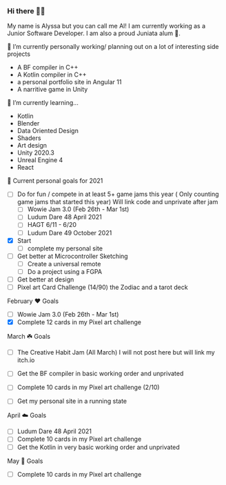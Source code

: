 ### Hi there :frog::rainbow:
My name is Alyssa but you can call me Al! I am currently working as a Junior Software Developer. 
I am also a proud Juniata alum :eagle:.

🔭 I’m currently personally working/ planning out on a lot of interesting side projects 
- A BF compiler in C++
- A Kotlin compiler in C++ 
- a personal portfolio site in Angular 11
- A narritive game in Unity

🌱 I’m currently learning... 
- Kotlin 
- Blender
- Data Oriented Design 
- Shaders
- Art design
- Unity 2020.3
- Unreal Engine 4
- React

:cherry_blossom: Current personal goals for 2021
- [ ] Do for fun / compete in at least 5+ game jams this year ( Only counting game jams that started this year) Will link code and unprivate after jam
    - [ ] Wowie Jam 3.0 (Feb 26th - Mar 1st)
    - [ ] Ludum Dare 48 April 2021
    - [ ] HAGT 6/11 - 6/20
    - [ ] Ludum Dare 49 October 2021
- [x] Start 
    - [ ] complete my personal site
- [ ] Get better at Microcontroller Sketching
    - [ ] Create a universal remote
    - [ ] Do a project using a FGPA
- [ ] Get better at design
- [ ] Pixel art Card Challenge (14/90) the Zodiac and a tarot deck

February :heart: Goals 
  - [ ] Wowie Jam 3.0 (Feb 26th - Mar 1st) 
  - [x] Complete 12 cards in my Pixel art challenge 

March :shamrock: Goals
   - [ ] The Creative Habit Jam (All March) I will not post here but will link my itch.io
   - [ ] Get the BF compiler in basic working order and unprivated
   - [ ] Complete 10 cards in my Pixel art challenge (2/10)
   - [ ] Get my personal site in a running state

   
April :cloud: Goals
   - [ ] Ludum Dare 48 April 2021
   - [ ] Complete 10 cards in my Pixel art challenge 
   - [ ] Get the Kotlin in very basic working order and unprivated

May :tulip: Goals
   - [ ] Complete 10 cards in my Pixel art challenge 
